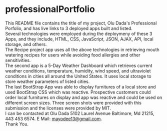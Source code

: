 # professionalPortfolio

This README file contains the title of my project, Olu Dada's Professional Porfolio, and has live links to 3 deployed apps built and listed.  
Several technologies were employed during the deploymeny of these 3 Apps, and they include, HTML, CSS, JavaScript, JSON, AJAX, API, local storage, and others.  
The Recipe project app uses all the above technologies in retrieving mouth watering recipes for users while avoiding food allergies and other sensitivities.  
The second app is a 5-Day Weather Dashboard which retrieves current weather conditions, temperature, humidity, wind speed, and ultraviolet conditions in cities all around the United States.  It uses local storage to store weather parameters of listed cities.  
The last BootStrap App was able to display furnitures of a local store and used BootStrap CSS which was reactive. Prospective customers could order local furnitures on display and app was reactive and could be used on different screen sizes. 
Three screen shots were provided with this submission and the licenses were provided by MIT.  
I can be contacted at Olu Dada 5102 Laurel Avenue Baltimore, Md 21215, 443 453 6574. E Mail: mayodee13@gmail.com.  
Thank You.
